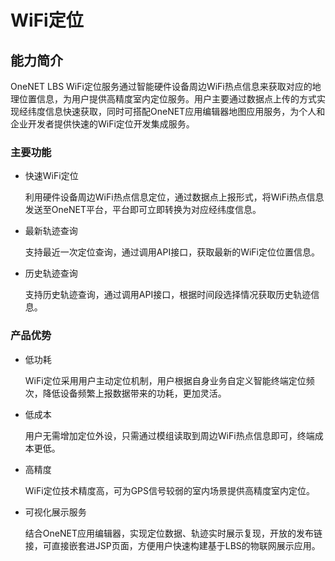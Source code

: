 # WiFi定位

## 能力简介

OneNET LBS WiFi定位服务通过智能硬件设备周边WiFi热点信息来获取对应的地理位置信息，为用户提供高精度室内定位服务。用户主要通过数据点上传的方式实现经纬度信息快速获取，同时可搭配OneNET应用编辑器地图应用服务，为个人和企业开发者提供快速的WiFi定位开发集成服务。

### 主要功能

- 快速WiFi定位

    利用硬件设备周边WiFi热点信息定位，通过数据点上报形式，将WiFi热点信息发送至OneNET平台，平台即可立即转换为对应经纬度信息。

- 最新轨迹查询

    支持最近一次定位查询，通过调用API接口，获取最新的WiFi定位位置信息。

- 历史轨迹查询

    支持历史轨迹查询，通过调用API接口，根据时间段选择情况获取历史轨迹信息。

### 产品优势
- 低功耗
   
    WiFi定位采用用户主动定位机制，用户根据自身业务自定义智能终端定位频次，降低设备频繁上报数据带来的功耗，更加灵活。

- 低成本

    用户无需增加定位外设，只需通过模组读取到周边WiFi热点信息即可，终端成本更低。

- 高精度
   
    WiFi定位技术精度高，可为GPS信号较弱的室内场景提供高精度室内定位。

- 可视化展示服务

    结合OneNET应用编辑器，实现定位数据、轨迹实时展示复现，开放的发布链接，可直接嵌套进JSP页面，方便用户快速构建基于LBS的物联网展示应用。


